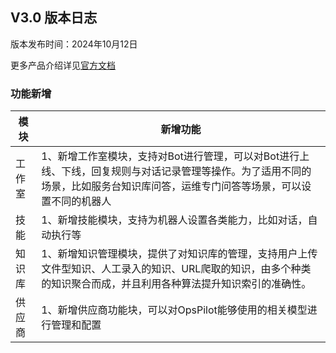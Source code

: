 ## **V3.0 版本日志**

版本发布时间：2024年10月12日

更多产品介绍详见<a href="https://wedoc.canway.net/weops-lab/opspilot/product-introduction" target="_blank">官方文档</a>


### **功能新增**

|模块|新增功能|
|--|--|
|工作室|1、新增工作室模块，支持对Bot进行管理，可以对Bot进行上线、下线，回复规则与对话记录管理等操作。为了适用不同的场景，比如服务台知识库问答，运维专门问答等场景，可以设置不同的机器人<br />|
|技能|1、新增技能模块，支持为机器人设置各类能力，比如对话，自动执行等|
|知识库|1、新增知识管理模块，提供了对知识库的管理，支持用户上传文件型知识、人工录入的知识、URL爬取的知识，由多个种类的知识聚合而成，并且利用各种算法提升知识索引的准确性。|
|供应商|1、新增供应商功能块，可以对OpsPilot能够使用的相关模型进行管理和配置|
